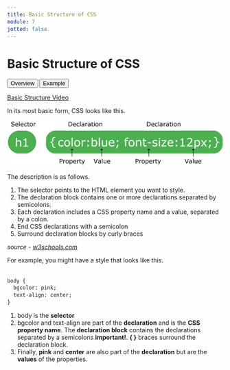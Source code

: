 ```yaml
---
title: Basic Structure of CSS
module: 7
jotted: false
---
```


# Basic Structure of CSS

<div class="tab">
  <button class="tablinks active" onclick="openTab(event, 'Overview')">Overview</button>
   <button class="tablinks" onclick="openTab(event, 'Example')">Example</button>
    
</div>

<!-- Tab content -->
<div id="Overview" class="tabcontent" style="display:block">
<!-- video -->
<p><a href="//www.youtube.com/embed/9riAPdZfid4" data-lity>Basic Structure Video</a></p>

<p>In its most basic form, CSS looks like this.</p>

<p><img src="../imgs/selector.gif" alt="selector" /></p>

<p>The description is as follows.</p>
<ol>
<li>The selector points to the HTML element you want to style.</li>
<li>The declaration block contains one or more declarations separated by semicolons.</li>
<li>Each declaration includes a CSS property name and a value, separated by a colon.</li>
<li>End CSS declarations with a semicolon</li>
<li>Surround declaration blocks by curly braces</li>
</ol>
<p><i>source - <a href="http://w3schools.com" target="_new">w3schools.com</a></i></p>
</div>
<div id="Example" class="tabcontent">

<p>For example, you might have a style that looks like this.</p>

<div class="tabhtml" markdown="1">

```html

body {
  bgcolor: pink;
  text-align: center;
}

```

</div>

<ol>
<li>body is the <b>selector</b></li>
<li>bgcolor and text-align are part of the <b>declaration</b> and is the <b>CSS property name</b>.  The <b>declaration block</b> contains the declarations separated by a semicolons <b>important!</b>. <b>{ }</b> braces surround the declaration block.</li>
<li>Finally, <b>pink</b> and <b>center</b> are also part of the <b>declaration</b> but are the <b>values</b> of the properties.</li>
</ol>
</div>